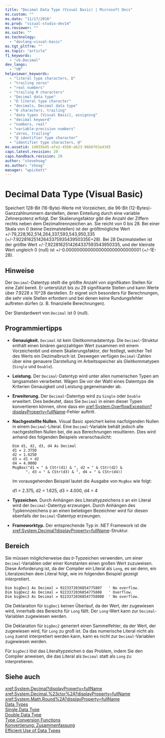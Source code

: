 ```yaml
---
title: "Decimal Data Type (Visual Basic) | Microsoft Docs"
ms.custom: ""
ms.date: "11/17/2016"
ms.prod: "visual-studio-dev14"
ms.reviewer: ""
ms.suite: ""
ms.technology: 
  - "devlang-visual-basic"
ms.tgt_pltfrm: ""
ms.topic: "article"
f1_keywords: 
  - "vb.Decimal"
dev_langs: 
  - "VB"
helpviewer_keywords: 
  - "literal type characters, D"
  - "trailing zeros"
  - "real numbers"
  - "trailing 0 characters"
  - "Decimal data type"
  - "D literal type character"
  - "decimals, Decimal data type"
  - "0 characters, trailing"
  - "data types [Visual Basic], assigning"
  - "decimal keyword"
  - "numbers, real"
  - "variable-precision numbers"
  - "zeros, trailing"
  - "@ identifier type character"
  - "identifier type characters, @"
ms.assetid: 1d855b45-afe2-45b0-a623-96b6f63a43d5
caps.latest.revision: 20
caps.handback.revision: 20
author: "stevehoag"
ms.author: "shoag"
manager: "wpickett"
---
```

# Decimal Data Type (Visual Basic)
Speichert 128\-Bit \(16\-Byte\)\-Werte mit Vorzeichen, die 96\-Bit \(12\-Bytes\)\-Ganzzahlnummern darstellen, deren Einteilung durch eine variable Zehnerpotenz erfolgt.  Der Skalierungsfaktor gibt die Anzahl der Ziffern rechts neben dem Dezimaltrennzeichen an. Sie reicht von 0 bis 28.  Bei einer Skala von 0 \(keine Dezimalstellen\) ist der größtmögliche Wert \+\/\-79,228,162,514,264,337,593,543,950,335 \(\+\/\-7.9228162514264337593543950335E\+28\).  Bei 28 Dezimalstellen ist der größte Wert \+\/\-7,9228162514264337593543950335, und der kleinste Wert ungleich 0 \(null\) ist \+\/\-0.0000000000000000000000000001 \(\+\/\-1E\-28\).  
  
## Hinweise  
 Der `Decimal`\-Datentyp stellt die größte Anzahl von signifikaten Stellen für eine Zahl bereit.  Er unterstützt bis zu 29 signifikante Stellen und kann Werte über 7.9228 x 10^28 darstellen.  Er eignet sich besonders für Berechnungen, die sehr viele Stellen erfordern und bei denen keine Rundungsfehler auftreten dürfen \(z. B. finanzielle Berechnungen\).  
  
 Der Standardwert von `Decimal` ist 0 \(null\).  
  
## Programmiertipps  
  
-   **Genauigkeit.** `Decimal` ist kein Gleitkommadatentyp.  Die `Decimal`\-Struktur enthält einen binären ganzzahligen Wert zusammen mit einem Vorzeichenbit und einem Skalierungsfaktor, der festlegt, welcher Teil des Werts ein Dezimalbruch ist.  Deswegen verfügen `Decimal`\-Zahlen über eine genauere Darstellung im Arbeitsspeicher als Gleitkommatypen \(`Single` und `Double`\).  
  
-   **Leistung.** Der `Decimal`\-Datentyp wird unter allen numerischen Typen am langsamsten verarbeitet.  Wägen Sie vor der Wahl eines Datentyps die Kriterien Genauigkeit und Leistung gegeneinander ab.  
  
-   **Erweiterung.** Der `Decimal`\-Datentyp wird zu `Single` oder `Double` erweitert.  Dies bedeutet, dass Sie `Decimal` in einen dieser Typen konvertieren können, ohne dass ein <xref:System.OverflowException?displayProperty=fullName>\-Fehler auftritt.  
  
-   **Nachgestellte Nullen.** Visual Basic speichert keine nacfolgenden Nullen in einem `Decimal`\-Literal.  Eine `Decimal`\-Variable behält jedoch alle nachgestellten Nullen bei, die aus Berechnungen resultieren.  Dies wird anhand des folgenden Beispiels veranschaulicht:  
  
    ```  
    Dim d1, d2, d3, d4 As Decimal  
    d1 = 2.375D  
    d2 = 1.625D  
    d3 = d1 + d2  
    d4 = 4.000D  
    MsgBox("d1 = " & CStr(d1) & ", d2 = " & CStr(d2) &  
          ", d3 = " & CStr(d3) & ", d4 = " & CStr(d4))  
    ```  
  
     Im vorausgehenden Beispiel lautet die Ausgabe von `MsgBox` wie folgt:  
  
     d1 \= 2.375, d2 \= 1.625, d3 \= 4.000, d4 \= 4  
  
-   **Typzeichen.** Durch Anhängen des Literaltypzeichens `D` an ein Literal wird der `Decimal`\-Datentyp erzwungen.  Durch Anhängen des Typkennzeichens `@` an einen beliebigen Bezeichner wird für diesen ebenfalls der `Decimal`\-Datentyp erzwungen.  
  
-   **Frameworktyp.** Der entsprechende Typ in .NET Framework ist die <xref:System.Decimal?displayProperty=fullName>\-Struktur.  
  
## Bereich  
 Sie müssen möglicherweise das `D`\-Typzeichen verwenden, um einer `Decimal`\-Variablen oder einer Konstanten einen großen Wert zuzuweisen.  Diese Anforderung ist, da der Compiler ein Literal als `Long`, es sei denn, ein Literalzeichen dem Literal folgt, wie im folgenden Beispiel gezeigt interpretiert.  
  
```  
Dim bigDec1 As Decimal = 9223372036854775807   ' No overflow.  
Dim bigDec2 As Decimal = 9223372036854775808   ' Overflow.  
Dim bigDec3 As Decimal = 9223372036854775808D  ' No overflow.  
```  
  
 Die Deklaration für `bigDec1` keinen Überlauf, da der Wert, der zugewiesen wird, innerhalb des Bereichs für `Long` fällt.  Der `Long`\-Wert kann zur `Decimal`\-Variablen zugewiesen werden.  
  
 Die Deklaration für `bigDec2` generiert einen Sammelfehler, da der Wert, der zugewiesen wird, für `Long` zu groß ist.  Da das numerische Literal nicht als `Long` zuerst interpretiert werden kann, kann es nicht zur `Decimal`\-Variablen zugewiesen werden.  
  
 Für `bigDec3` löst das Literaltypzeichen `D` das Problem, indem Sie den Compiler anweisen, die das Literal als `Decimal` statt als `Long` zu interpretieren.  
  
## Siehe auch  
 <xref:System.Decimal?displayProperty=fullName>   
 <xref:System.Decimal.%23ctor%2A?displayProperty=fullName>   
 <xref:System.Math.Round%2A?displayProperty=fullName>   
 [Data Types](../../../visual-basic/language-reference/data-types/data-type-summary.md)   
 [Single Data Type](../../../visual-basic/language-reference/data-types/single-data-type.md)   
 [Double Data Type](../../../visual-basic/language-reference/data-types/double-data-type.md)   
 [Type Conversion Functions](../../../visual-basic/language-reference/functions/type-conversion-functions.md)   
 [Konvertierung: Zusammenfassung](../../../visual-basic/language-reference/keywords/conversion-summary.md)   
 [Efficient Use of Data Types](../../../visual-basic/programming-guide/language-features/data-types/efficient-use-of-data-types.md)